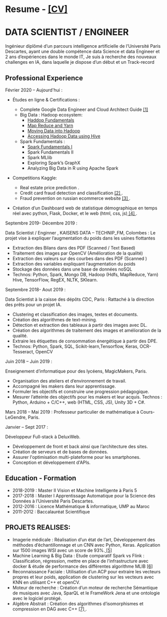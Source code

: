 # Resume - <a href="https://github.com/redaneqrouz/resume_CV/blob/master/Reda_NEQROUZ_resume_v1_2.pdf" target="_blank"> [CV] </a>

# DATA SCIENTIST / ENGINEER 
Ingénieur diplômé d’un parcours intelligence artificielle de l’Université Paris Descartes, ayant une double compétence data Science et data Engineer et 2 ans d’expériences dans le monde IT, Je suis à recherche des nouveaux challenges en IA, dans laquelle je dispose d’un début et un Track-record

## Professional Experience
Février 2020 – Aujourd'hui :
  - Études en ligne & Certifications :
    - Complete Google Data Engineer and Cloud Architect Guide <a href="https://github.com/redaneqrouz/resume_CV/blob/master/UC-google_cloud_engineer_udemy.pdf" target="_blank"> [1] </a>
    - Big Data : Hadoop ecosystem:
      - <a href="https://github.com/redaneqrouz/resume_CV/blob/master/BigDataUniversity%20BD0111EN%20Certificate%20_%20Cognitive%20Class.pdf" target="_blank"> Haddop Fundamentals </a>
      -  <a href="https://github.com/redaneqrouz/resume_CV/blob/master/Big%20Data%20University%20BD0115EN%20Certificate%20_%20Cognitive%20Class.pdf" target="_blank">Map Reduce and Yarn</a> 
      - <a href="https://github.com/redaneqrouz/resume_CV/blob/master/Big%20Data%20University%20BD0131EN%20Certificate%20_%20Cognitive%20Class.pdf" target="_blank"> Moving Data into Hadoop  </a> 
      -  <a href="https://github.com/redaneqrouz/resume_CV/blob/master/Big%20Data%20University%20BD0141EN%20Certificate%20_%20Cognitive%20Class.pdf" target="_blank">Accessing Hadoop Data using Hive</a> 
     - Spark Fundamentals :
        - <a href="https://github.com/redaneqrouz/resume_CV/blob/master/Cognitive%20Class%20BD0211EN%20Certificate%20_%20Cognitive%20Class.pdf" target="_blank"> Spark Fundamentals I </a>
        - Spark Fundamentals II
        - Spark MLlib
        - Exploring Spark’s GraphX
        - Analyzing Big Data in R using Apache Spark
      
  - Competitions Kaggle:   
    - Real estate price prediction .
    - Credit card fraud detection and classification <a href="https://github.com/redaneqrouz/prediction-des-transactions-frauduleuses" target="_blank"> [2] </a>.
    - Fraud prevention on russian ecommerce website <a href="https://github.com/redaneqrouz/russian-ecommerce-website-dataset-for-fraud-prevention" target="_blank"> [3] </a> .
    
   - Création d’un Dashboard web de statistique démographique en temps réel avec python, Flask, Docker, et le web (html, css, js)<a href="https://github.com/redaneqrouz/API-with-flask-and-docker" target="_blank"> [4] </a> .

Septembre 2019- Décembre 2019 :

Data Scientist / Enginner , KAISENS DATA – TECHNIP_FM, Colombes :
  Le projet vise à expliquer l’augmentation du poids dans les usines flottantes             
  - Extraction des Bilans dans des PDF (Scanned / Text Based)
  - Traitement des images par OpenCV (Amélioration de la qualité)
  - Extraction des valeurs sur des courbes dans des PDF (Scanned )
  - Extraction des variables expliquant l’augmentation du poids 
  - Stockage des données dans une base de données noSQL
  - Technos: Python, Spark, Mongo DB, Hadoop (Hdfs, MapReduce, Yarn)
          Hive, TensorFlow, RegEX, NLTK, SKlearn.
          
Septembre 2018- Aout 2019 :

Data Scientist à la caisse des dépôts CDC, Paris :
Rattaché à la direction des prêts pour un projet IA.
  - Clustering et classification des images, textes et documents.
  - Création des algorithmes de text-mining.
  - Détection et extraction des tableaux à partir des images avec DL.
  - Création des algorithmes de  traitement des images et amélioration de la qualité.
  - Extraire les étiquettes de consommation énergétique à partir des DPE.
  - Technos: Python, Spark, SQL, Scikit-learn,Tensorflow, Keras, OCR-Tesseract, OpenCV
 
Juin 2018 – Juin 2019 :

Enseignement d’informatique pour des lycéens, MagicMakers, Paris.
  - Organisation des ateliers et d’environnement de travail.
  - Accompagné les makers dans leur apprentissage.
  - Formuler les objectifs et construire une progression pédagogique.
  - Mesurer l’atteinte des objectifs pour les makers et leur acquis.
Technos : Python, Arduino + C/C++, web (HTML, CSS, JS), Unity 3D + C#.

Mars 2018 – Mai 2019 :
Professeur particulier de mathématique à Cours-LeGendre, Paris.

Janvier – Sept 2017 :

Développeur Full-stack à DeluxWeb.
  - Développement de front et back ainsi que l’architecture des sites.
  - Création de serveurs et de bases de données.
  - Assurer l'optimisation multi-plateforme pour les smartphones.
  - Conception et développement d'APIs.

## Education - Formation 
  - 2018-2019 : Master II Vision et Machine Intelligente à Paris 5
  - 2017-2018 : Master I Apprentissage Automatique pour la Science des      
                Données à l’Université Paris Descartes.
  - 2012-2016 : Licence Mathématique & informatique, UMP au Maroc 
  - 2011-2012 : Baccalauréat Scientifique 

## PROJETS REALISES:
  - Imagerie médicale : Réalisation d’un état de l’art, Développement des méthodes d’échantillonnage et un CNN avec Python, Keras. Application sur 1500 images WSI avec un score de 93%.<a href="https://github.com/redaneqrouz/russian-ecommerce-website-dataset-for-fraud-prevention" target="_blank"> [5] </a>
  - Machine Learning & Big Data : Etude comparatif Spark vs Flink : Classification, régression, mettre en place de l’infrastructure avec docker & étude de performance des différentes algorithme MLIB <a href="https://github.com/redaneqrouz/Naive-Bayes-Classifier-in-Apache-Flink" target="_blank"> [6] </a>
  - Reconnaissance Faciale : Utilisation d’un ACP pour extraire les vecteurs propres et leur poids, application de clustering sur les vecteurs avec KNN en utilisant C++ et openCV.
  - Moteur de recherche : Création d’un moteur de recherche Sémantique de musiques avec Java, SparQL et le FrameWork Jena et une ontologie avec le logiciel protégé.
  - Algèbre Abstrait : Création des algorithmes d’isomorphismes et compression en DAG avec C++ <a href="https://github.com/redaneqrouz/trees-isomorphisme-compression" target="_blank"> [7] </a>.
  
  
  
  

